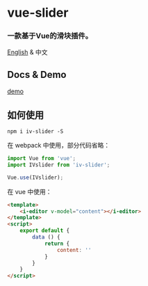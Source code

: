# vue-slider
### 一款基于Vue的滑块插件。

[English](English) & 中文

## Docs & Demo
[demo](https://nightcatsama.github.io/vue-slider-component)

## 如何使用

```
npm i iv-slider -S
```
在 webpack 中使用，部分代码省略：
``` js
import Vue from 'vue';
import IVslider from 'iv-slider';

Vue.use(IVslider);
```

在 vue 中使用：
``` html
<template>
    <i-editor v-model="content"></i-editor>
</template>
<script>
    export default {
        data () {
            return {
                content: ''
            }
        }
    }
</script>
```